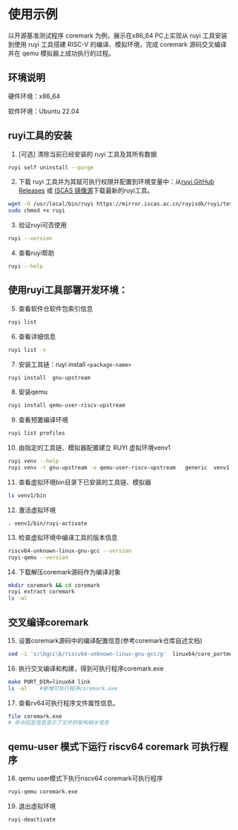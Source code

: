 # 使用示例

以开源基准测试程序 coremark 为例，展示在x86_64 PC上实现从 ruyi 工具安装到使用 ruyi 工具搭建 RISC-V 的编译、模拟环境，完成 coremark 源码交叉编译并在 qemu 模拟器上成功执行的过程。

## 环境说明

硬件环境：x86_64

软件环境：Ubuntu 22.04

## ruyi工具的安装

1. [可选] 清除当前已经安装的 ruyi 工具及其所有数据

```bash
ruyi self uninstall --purge
```

2. 下载 ruyi 工具并为其赋可执行权限并配置到环境变量中：从[ruyi GitHub Releases](https://github.com/RuyiSDK/ruyi/releases/) 或 [ISCAS 镜像源](https://mirror.iscas.ac.cn/ruyisdk/ruyi/releases/)下载最新的ruyi工具。

```bash
wget -O /usr/local/bin/ruyi https://mirror.iscas.ac.cn/ruyisdk/ruyi/testing/0.10.0-beta.20240512/ruyi.amd64
sudo chmod +x ruyi
```

3. 验证ruyi可否使用

```bash
ruyi --version
```

4. 查看ruyi帮助

```bash
ruyi --help
```

## 使用ruyi工具部署开发环境：

5. 查看软件仓软件包索引信息

```bash
ruyi list
```

6. 查看详细信息

```bash
ruyi list -v
```

7. 安装工具链：ruyi install `<package-name>`

```bash
ruyi install  gnu-upstream
```

8. 安装qemu

```bash
ruyi install qemu-user-riscv-upstream
```

9. 查看预置编译环境

```bash
ruyi list profiles
```

10. 由指定的工具链、模拟器配置建立 RUYI 虚拟环境venv1

```bash
ruyi venv --help
ruyi venv -t gnu-upstream -e qemu-user-riscv-upstream   generic  venv1
```

11. 查看虚拟环境bin目录下已安装的工具链、模拟器

```bash
ls venv1/bin
```

12. 激活虚拟环境

```
. venv1/bin/ruyi-activate
```

13. 检查虚拟环境中编译工具的版本信息

```bash
riscv64-unknown-linux-gnu-gcc --version
ruyi-qemu --version
```

14. 下载解压coremark源码作为编译对象

```bash
mkdir coremark && cd coremark
ruyi extract coremark
ls -al
```

## 交叉编译coremark

15. 设置coremark源码中的编译配置信息(参考coremark仓库自述文档)

```bash
sed -i 's/\bgcc\b/riscv64-unknown-linux-gnu-gcc/g'  linux64/core_portme.mak
```

16. 执行交叉编译和构建，得到可执行程序coremark.exe

```bash
make PORT_DIR=linux64 link
ls -al    #新增可执行程序coremark.exe
```
17. 查看rv64可执行程序文件属性信息。

```bash
file coremark.exe
# 命令回显信息显示了文件的架构相关信息
```

## qemu-user 模式下运行 riscv64 coremark 可执行程序

18. qemu user模式下执行riscv64 coremark可执行程序

```bash
ruyi-qemu coremark.exe
```

19. 退出虚拟环境

```bash
ruyi-deactivate
```
